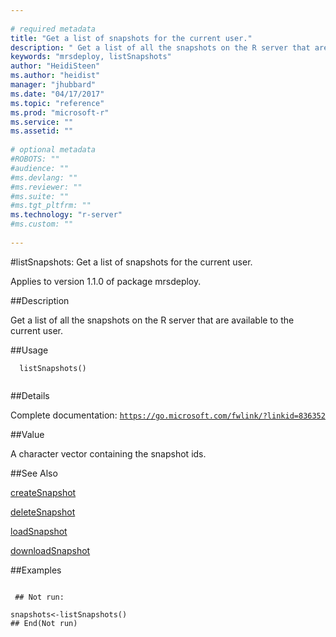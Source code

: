 ```yaml
--- 
 
# required metadata 
title: "Get a list of snapshots for the current user." 
description: " Get a list of all the snapshots on the R server that are available to the current user. " 
keywords: "mrsdeploy, listSnapshots" 
author: "HeidiSteen"
ms.author: "heidist" 
manager: "jhubbard" 
ms.date: "04/17/2017" 
ms.topic: "reference" 
ms.prod: "microsoft-r" 
ms.service: "" 
ms.assetid: "" 
 
# optional metadata 
#ROBOTS: "" 
#audience: "" 
#ms.devlang: "" 
#ms.reviewer: "" 
#ms.suite: "" 
#ms.tgt_pltfrm: "" 
ms.technology: "r-server" 
#ms.custom: "" 
 
--- 
```

 
 
 
 
 #listSnapshots: Get a list of snapshots for the current user.

 Applies to version 1.1.0 of package mrsdeploy.
 
 ##Description
 
Get a list of all the snapshots on the R server that are available to the current user.
 
 
 ##Usage

```   
  listSnapshots()
 
```
 
 ##Details
 
Complete documentation: [`https://go.microsoft.com/fwlink/?linkid=836352`](https://go.microsoft.com/fwlink/?linkid=836352)

 
 
 ##Value
 
A character vector containing the snapshot ids.
 
 ##See Also
 
[createSnapshot](createsnapshot.md)

[deleteSnapshot](deletesnapshot.md)

[loadSnapshot](loadsnapshot.md)

[downloadSnapshot](downloadsnapshot.md)
   
 ##Examples

 ```
   
  ## Not run:
 
snapshots<-listSnapshots()
 ## End(Not run) 
  
 
```
 
 
